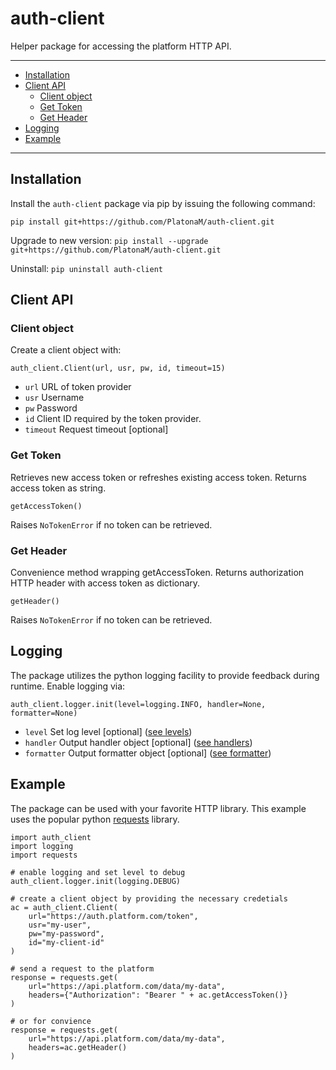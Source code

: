 auth-client
================

Helper package for accessing the platform HTTP API.

----------

+ [Installation](#installation)
+ [Client API](#client-api)
    + [Client object](#client-object)
    + [Get Token](#get-token)
    + [Get Header](#get-header)
+ [Logging](#logging)
+ [Example](#example)

----------

Installation
-----------------

Install the `auth-client` package via pip by issuing the following command: 

`pip install git+https://github.com/PlatonaM/auth-client.git`

Upgrade to new version: `pip install --upgrade git+https://github.com/PlatonaM/auth-client.git`

Uninstall: `pip uninstall auth-client`

Client API
-----------------

### Client object

Create a client object with:

    auth_client.Client(url, usr, pw, id, timeout=15)

+ `url` URL of token provider
+ `usr` Username
+ `pw` Password
+ `id` Client ID required by the token provider.
+ `timeout` Request timeout [optional]

### Get Token

Retrieves new access token or refreshes existing access token. Returns access token as string.

    getAccessToken()

Raises `NoTokenError` if no token can be retrieved.

### Get Header

Convenience method wrapping getAccessToken. Returns authorization HTTP header with access token as dictionary.

    getHeader()

Raises `NoTokenError` if no token can be retrieved.

Logging
-----------------

The package utilizes the python logging facility to provide feedback during runtime. Enable logging via:
        
    auth_client.logger.init(level=logging.INFO, handler=None, formatter=None)

+ `level` Set log level [optional] ([see levels](https://docs.python.org/3/library/logging.html#logging-levels))
+ `handler` Output handler object [optional] ([see handlers](https://docs.python.org/3/library/logging.handlers.html#module-logging.handlers))
+ `formatter` Output formatter object [optional] ([see formatter](https://docs.python.org/3/library/logging.html#formatter-objects))

Example
-----------------

The package can be used with your favorite HTTP library. This example uses the popular python [requests](https://requests.readthedocs.io/en/master/) library.

    import auth_client
    import logging
    import requests

    # enable logging and set level to debug
    auth_client.logger.init(logging.DEBUG)
    
    # create a client object by providing the necessary credetials
    ac = auth_client.Client(
        url="https://auth.platform.com/token",
        usr="my-user",
        pw="my-password",
        id="my-client-id"
    )
    
    # send a request to the platform
    response = requests.get(
        url="https://api.platform.com/data/my-data",
        headers={"Authorization": "Bearer " + ac.getAccessToken()}
    )
    
    # or for convience
    response = requests.get(
        url="https://api.platform.com/data/my-data",
        headers=ac.getHeader()
    )
